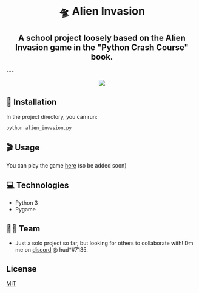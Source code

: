 <h1 align="center">🛸 Alien Invasion</h1>

<h2 align="center">A school project loosely based on the Alien Invasion game in the "Python Crash Course" book.</h1>
---

<p align="center">
  <img src="./images/game-ex.gif" />
</p>

## 🔐 Installation

In the project directory, you can run:
```bash
python alien_invasion.py
```

## 🎬 Usage

You can play the game [here](website) (so be added soon)

## 💻 Technologies

- Python 3
- Pygame

## 🧑‍💻 Team

- Just a solo project so far, but looking for others to collaborate with! Dm me on [discord](https://discord.com) @ hud*#7135.

## License
[MIT](https://choosealicense.com/licenses/mit/)
